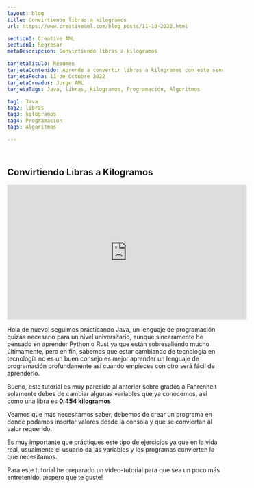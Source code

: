 ```yaml
---
layout: blog
title: Convirtiendo libras a kilogramos
url: https://www.creativeaml.com/blog_posts/11-10-2022.html

section0: Creative AML
section1: Regresar
metaDescripcion: Convirtiendo libras a kilogramos

tarjetaTitulo: Resumen
tarjetaContenido: Aprende a convertir libras a kilogramos con este sencillo programa usando el lenguaje de programación Java.
tarjetaFecha: 11 de Octubre 2022
tarjetaCreador: Jorge AML
tarjetaTags: Java, libras, kilogramos, Programación, Algoritmos 

tag1: Java
tag2: libras
tag3: kilogramos
tag4: Programación
tag5: Algoritmos

---
```

<article>
<header>

</header><h1>Convirtiendo Libras a Kilogramos</h1>
<section class="introduccion">
<iframe width="560" height="315" src="https://www.youtube.com/embed/HznOHobfEKg" title="YouTube video player" frameborder="0" allow="accelerometer; autoplay; clipboard-write; encrypted-media; gyroscope; picture-in-picture" allowfullscreen></iframe>
<p>Hola de nuevo! seguimos prácticando Java, un lenguaje de programación quizás necesario para un nivel universitario, aunque sinceramente he pensado en aprender Python o Rust ya que están sobresaliendo mucho últimamente, pero en fin, sabemos que estar cambiando de tecnología en tecnología no es un buen consejo es mejor aprender un lenguaje de programación profundamente así cuando empieces con otro será fácil de aprenderlo.</p>
<p>Bueno, este tutorial es muy parecido al anterior sobre grados a Fahrenheit solamente debes de cambiar algunas variables que ya conocemos, así como una libra es <b>0.454 kilogramos</b></p>
<p>Veamos que más necesitamos saber, debemos de crear un programa en donde podamos insertar valores desde la consola y que se conviertan al valor requerido.</p>
<p>Es muy importante que práctiques este tipo de ejercicios ya que en la vida real, usualmente el usuario da las variables y los programas convierten lo que necesitamos.</p>
<p>Para este tutorial he preparado un video-tutorial para que sea un poco más entretenido, ¡espero que te guste!</p>

</section>
</article>